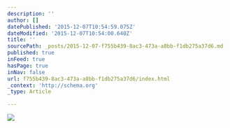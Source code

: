 ```yaml
---
description: ''
author: []
datePublished: '2015-12-07T10:54:59.075Z'
dateModified: '2015-12-07T10:54:00.640Z'
title: ''
sourcePath: _posts/2015-12-07-f755b439-8ac3-473a-a8bb-f1db275a37d6.md
published: true
inFeed: true
hasPage: true
inNav: false
url: f755b439-8ac3-473a-a8bb-f1db275a37d6/index.html
_context: 'http://schema.org'
_type: Article

---
```

![](https://the-grid-user-content.s3-us-west-2.amazonaws.com/0b31b343-b6eb-43cd-8b0d-25a6452c0551.png)